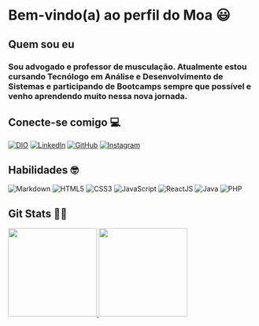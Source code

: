 # Bem-vindo(a) ao perfil do Moa :smiley:

## **Quem sou eu**
  ### Sou advogado e professor de musculação. Atualmente estou cursando Tecnólogo em Análise e Desenvolvimento de Sistemas e participando de Bootcamps sempre que possível e venho aprendendo muito nessa nova jornada.

## **Conecte-se comigo** :computer:

[![DIO](https://img.shields.io/badge/-Meu%20Perfil%20na%20DIO-000?style=for-the-badge)](https://www.dio.me/users/empreendedormoacirneto)
[![LinkedIn](https://img.shields.io/badge/LinkedIn-000?style=for-the-badge&logo=linkedin&logoColor=FFFFFF)](https://www.linkedin.com/in/moacirrochadev/)
[![GitHub](https://img.shields.io/badge/GitHub-000000?style=for-the-badge&logo=github&logoColor=)](https://github.com/moacirrochadev)
[![Instagram](https://img.shields.io/badge/Instagram-000?style=for-the-badge&logo=instagram&logoColor=fff)](https://www.instagram.com/moacirroneto/)

## **Habilidades** :nerd_face:
![Markdown](https://img.shields.io/badge/Markdown-000?style=for-the-badge&logo=markdown)
![HTML5](https://img.shields.io/badge/html5-%23E34F26.svg?style=for-the-badge&logo=html5&logoColor=white)
![CSS3](https://img.shields.io/badge/css3-%231572B6.svg?style=for-the-badge&logo=css3&logoColor=white)
![JavaScript](https://img.shields.io/badge/javascript-%23323330.svg?style=for-the-badge&logo=javascript&logoColor=%23F7DF1E)
![ReactJS](https://img.shields.io/badge/React-20232A?style=for-the-badge&logo=react&logoColor=61DAFB)
![Java](https://img.shields.io/badge/java-%23ED8B00.svg?style=for-the-badge&logo=openjdk&logoColor=white)
![PHP](https://img.shields.io/badge/php-%23777BB4.svg?style=for-the-badge&logo=php&logoColor=white)

## **Git Stats** :man_technologist:

 <div>
   <a href="https://github.com/moacirrochadev">
   <img height="180em" src="https://github-readme-stats.vercel.app/api?username=moacirrochadev&show_icons=true&theme=merko&include_all_commits=true&count_private=true"/>
   <img height="180em" src="https://github-readme-stats.vercel.app/api/top-langs/?username=moacirrochadev&layout=compact&langs_count=6&theme=merko"/>

</div>


<!---
moacirrochadev/moacirrochadev is a ✨ special ✨ repository because its `README.md` (this file) appears on your GitHub profile.
You can click the Preview link to take a look at your changes.
--->
